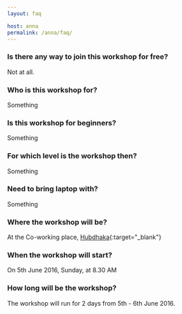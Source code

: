 ```yaml
---
layout: faq

host: anna
permalink: /anna/faq/
---
```


### Is there any way to join this workshop for free?
Not at all.

### Who is this workshop for?
Something

### Is this workshop for beginners?
Something

### For which level is the workshop then?
Something

### Need to bring laptop with?
Something

### Where the workshop will be?
At the Co-working place, [Hubdhaka](http://www.hubdhaka.com/){:target="_blank"}

### When the workshop will start?
On 5th June 2016, Sunday, at 8.30 AM

### How long will be the workshop?
The workshop will run for 2 days from 5th - 6th June 2016.
